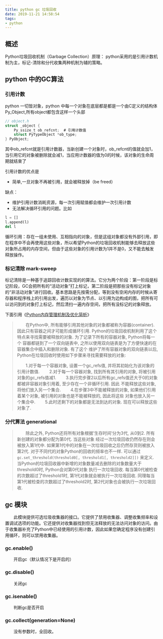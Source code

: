 ```yaml
---
title: python gc 垃圾回收
date: 2019-11-21 14:58:54
tags:
- python
---
```


## 概述
Python垃圾回收机制（Garbage Collection）原理：
python采用的是引用计数机制为主，标记-清除和分代收集两种机制为辅的策略。

<!-- more -->
## python 中的GC算法
### 引用计数
python 一切皆对象，python 中每一个对象在底层都是都是一个由C定义的结构体Py_Object,所有object都包含这样一个头部
```c
// object.h
struct _object {
    Py_ssize_t ob_refcnt;  # 引用计数值
    struct PyTypeObject *ob_type;
} PyObject;
```
其中ob_refcnt就是引用计数器，当新创建一个对象时，ob_refcnt的值就会加1，当引用它的对象被删除就会减1，当应用计数器的值为0的时候，该对象的生命周期就结束了

引用计数的优点是 
- 简单,一旦对象不再被引用，就会被释放掉（be freed）

缺点：
- 维护引用计数消耗资源，每一次引用赋值都会维护一次引用计数
- 无法解决循环引用的问题。比如
```python
l = []
l.append(l)
del l
```

循环引用：存在一组未使用、互相指向的对象，但是这组对象都没有外部引用，即在程序中不会再使用这些对象，所以希望Python的垃圾回收机制能够去释放这些对象所占用的内存空间，但由于这些对象的引用计数为1并不是0，又不能去触发释放操作。

### 标记清除 mark-sweep

标记清除是一种基于追踪回收计数实现的的算法。它分为两个阶段：第一阶段是标记阶段，GC会把所有的“活动对象”打上标记，第二阶段是把那些没有标记对象的“非活动对象”进行回收。基本思路是先按需分配，等到没有空闲内存的时候从寄存器和程序栈上的引用出发，遍历以对象为节点、以引用为边构成的图，把所有可以访问到的对象打上标记，然后清扫一遍内存空间，把所有没标记的对象释放。


下面引用《[Python内存管理机制及优化简析](http://kkpattern.github.io/2015/06/20/python-memory-optimization-zh.html)》

>　　在Python中, 所有能够引用其他对象的对象都被称为容器(container). 因此只有容器之间才可能形成循环引用. Python的垃圾回收机制利用了这个特点来寻找需要被释放的对象. 为了记录下所有的容器对象, Python将每一个 容器都链到了一个双向链表中, 之所以使用双向链表是为了方便快速的在容器集合中插入和删除对象. 有了这个 维护了所有容器对象的双向链表以后, Python在垃圾回收时使用如下步骤来寻找需要释放的对象:
>
>　　1.对于每一个容器对象, 设置一个gc_refs值, 并将其初始化为该对象的引用计数值.
>　　2.对于每一个容器对象, 找到所有其引用的对象, 将被引用对象的gc_refs值减1.
>　　3.执行完步骤2以后所有gc_refs值还大于0的对象都被非容器对象引用着, 至少存在一个非循环引用. 因此 不能释放这些对象, 将他们放入另一个集合.
>　　4.在步骤3中不能被释放的对象, 如果他们引用着某个对象, 被引用的对象也是不能被释放的, 因此将这些 对象也放入另一个集合中.
>　　5.此时还剩下的对象都是无法到达的对象. 现在可以释放这些对象了.

### 分代算法 generational

> 　　除此之外, Python还将所有对象根据’生存时间’分为3代, 从0到2. 所有新创建的对象都分配为第0代. 当这些对象 经过一次垃圾回收仍然存在则会被放入第1代中. 如果第1代中的对象在一次垃圾回收之后仍然存货则被放入第2代. 对于不同代的对象Python的回收的频率也不一样. 可以通过`gc.set_threshold(threshold0[, threshold1[, threshold2]])` 来定义. 当Python的垃圾回收器中新增的对象数量减去删除的对象数量大于threshold0时, Python会对第0代对象 执行一次垃圾回收. 每当第0代被检查的次数超过了threshold1时, 第1代对象就会被执行一次垃圾回收. 同理每当 第1代被检查的次数超过了threshold2时, 第2代对象也会被执行一次垃圾回收.

## gc 模块
　　此模块提供可选垃圾收集器的接口。它提供了禁用收集器、调整收集频率和设置调试选项的功能。它还提供对收集器找到但无法释放的无法访问对象的访问。由于收集器补充了Python中已经使用的引用计数，因此如果您确定程序没有创建引用循环，则可以禁用收集器。

### gc.enable()
　　开启gc（默认情况下是开启的）
### gc.disable()
　　关闭gc
### gc.isenable()
　　判断gc是否开启
### gc.collect(generation=None)
　　没有参数时，全回收。

